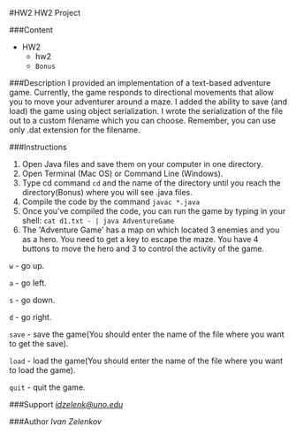 #HW2
HW2 Project

###Content
- HW2
    - hw2
    - `Bonus`
  
###Description
I provided an implementation of a text-based adventure game. 
Currently, the game responds to directional movements that allow
you to move your adventurer around a maze. I added the ability
to save (and load) the game using object serialization. I wrote
the serialization of the file out to a custom filename which you 
can choose. Remember, you can use only .dat extension for the filename.

###Instructions
1. Open Java files and save them on your computer in one directory.
2. Open Terminal (Mac OS) or Command Line (Windows).
3. Type cd command `cd` and the name of the directory 
until you reach the directory(Bonus) where you will see .java files.
4. Compile the code by the command `javac *.java`
5. Once you’ve compiled the code, you can run the game by typing in your shell:
   `cat d1.txt - | java AdventureGame`
6. The 'Adventure Game' has a map on which located 3 enemies and you as a hero.
You need to get a key to escape the maze. You have 4 buttons to move the hero and 
3 to control the activity of the game.

`w` - go up.

`a` - go left.

`s` - go down.

`d` - go right.

`save` - save the game(You should enter the name of the file where you want to get the save).

`load` - load the game(You should enter the name of the file where you want to load the game).

`quit` - quit the game.

###Support 
*idzelenk@uno.edu*

###Author
*Ivan Zelenkov*

